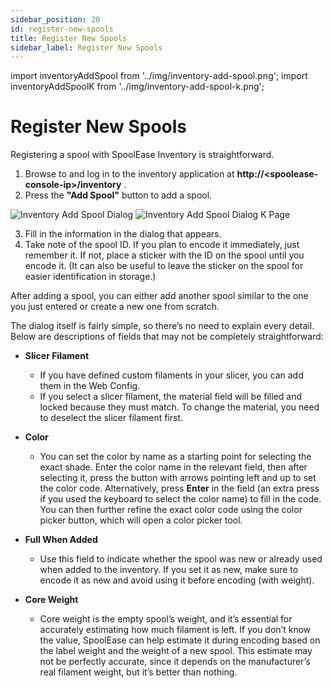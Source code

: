 ```yaml
---
sidebar_position: 20 
id: register-new-spools
title: Register New Spools
sidebar_label: Register New Spools
---
```

import inventoryAddSpool from '../img/inventory-add-spool.png';
import inventoryAddSpoolK from '../img/inventory-add-spool-k.png';

# Register New Spools

Registering a spool with SpoolEase Inventory is straightforward.

1. Browse to and log in to the inventory application at **http://\<spoolease-console-ip\>/inventory** .  
2. Press the **"Add Spool"** button to add a spool.  

<div style={{ display: 'flex', gap: '16px' }}>
  <img src={inventoryAddSpool} alt="Inventory Add Spool Dialog" class="img-shadow" />
  <img src={inventoryAddSpoolK} alt="Inventory Add Spool Dialog K Page" class="img-shadow" />
</div>

3. Fill in the information in the dialog that appears.  
4. Take note of the spool ID. If you plan to encode it immediately, just remember it. If not, place a sticker with the ID on the spool until you encode it. (It can also be useful to leave the sticker on the spool for easier identification in storage.)

After adding a spool, you can either add another spool similar to the one you just entered or create a new one from scratch.

The dialog itself is fairly simple, so there’s no need to explain every detail. Below are descriptions of fields that may not be completely straightforward:

- **Slicer Filament**  
  - If you have defined custom filaments in your slicer, you can add them in the Web Config.  
  - If you select a slicer filament, the material field will be filled and locked because they must match. To change the material, you need to deselect the slicer filament first.  

- **Color**  
  - You can set the color by name as a starting point for selecting the exact shade. Enter the color name in the relevant field, then after selecting it, press the button with arrows pointing left and up to set the color code. Alternatively, press **Enter** in the field (an extra press if you used the keyboard to select the color name) to fill in the code. You can then further refine the exact color code using the color picker button, which will open a color picker tool.  

- **Full When Added**  
  - Use this field to indicate whether the spool was new or already used when added to the inventory. If you set it as new, make sure to encode it as new and avoid using it before encoding (with weight).  

- **Core Weight**  
  - Core weight is the empty spool’s weight, and it’s essential for accurately estimating how much filament is left. If you don’t know the value, SpoolEase can help estimate it during encoding based on the label weight and the weight of a new spool. This estimate may not be perfectly accurate, since it depends on the manufacturer’s real filament weight, but it’s better than nothing.  
